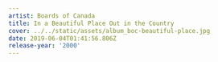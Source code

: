 ```yaml
---
artist: Boards of Canada
title: In a Beautiful Place Out in the Country
cover: ../../static/assets/album_boc-beautiful-place.jpg
date: 2019-06-04T01:41:56.806Z
release-year: '2000'
---
```


